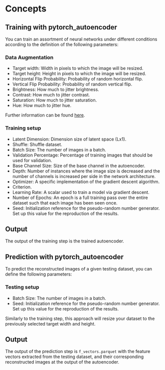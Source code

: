 # Concepts

## Training with pytorch_autoencoder
You can train an assortment of neural networks under different conditions according to the
definition of the following parameters:

### Data Augmentation
* Target width: Width in pixels to which the image will be resized.
* Target height: Height in pixels to which the image will be resized.
* Horizontal Flip Probability: Probability of random horizontal flip.
* Vertical Flip Probability: Probability of random vertical flip.
* Brightness: How much to jitter brightness.
* Contrast: How much to jitter contrast.
* Saturation: How much to jitter saturation.
* Hue: How much to jitter hue.

Further information can be found [here](https://pytorch.org/vision/main/generated/torchvision.transforms.ColorJitter.html).

### Training setup
* Latent Dimension: Dimension size of latent space (Lx1).
* Shuffle: Shuffle dataset.
* Batch Size: The number of images in a batch.
* Validation Percentage: Percentage of training images that should be used for validation.
* Base Channel Size: Size of the base channel in the autoencoder.
* Depth: Number of instances where the image size is decreased and the number of channels is
increased per side in the network architecture.
* Optimizer: A specific implementation of the gradient descent algorithm.
* Criterion.
* Learning Rate: A scalar used to train a model via gradient descent.
* Number of Epochs: An epoch is a full training pass over the entire dataset such that 
each image has been seen once.
* Seed: Initialization reference for the pseudo-random number generator. Set up this value 
for the reproduction of the results.

## Output
The output of the training step is the trained autoencoder.

## Prediction with pytorch_autoencoder
To predict the reconstructed images of a given testing dataset, you can define the following 
parameters:

### Testing setup
* Batch Size: The number of images in a batch.
* Seed: Initialization reference for the pseudo-random number generator. Set up this value 
for the reproduction of the results.

Similarly to the training step, this approach will resize your dataset to the previously selected target width and height.

## Output
The output of the prediction step is `f_vectors.parquet` with the feature vectors extracted from the testing dataset, and their corresponding reconstructed images at the output of the autoencoder.